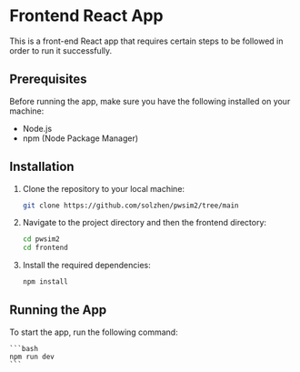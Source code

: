 # Frontend React App

This is a front-end React app that requires certain steps to be followed in order to run it successfully.

## Prerequisites

Before running the app, make sure you have the following installed on your machine:

- Node.js
- npm (Node Package Manager)

## Installation

1. Clone the repository to your local machine:

    ```bash
    git clone https://github.com/solzhen/pwsim2/tree/main
    ```

2. Navigate to the project directory and then the frontend directory:

    ```bash
    cd pwsim2
    cd frontend
    ```

3. Install the required dependencies:

    ```bash
    npm install
    ```

## Running the App

To start the app, run the following command:

    ```bash
    npm run dev
    ```
